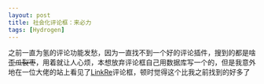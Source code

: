 ```yaml
---
layout: post
title: 社会化评论框：来必力
tags: [Hydrogen]
---
```

之前一直为氢的评论功能发愁，因为一直找不到一个好的评论插件，搜到的都是啥~~歪瓜裂枣~~，用着就让人心烦，本想放弃评论框自己用数据库写一个的，但是我意外地在一位大佬的站上看见了[LinkRe](https://livere.com)评论框，顿时觉得这个比我之前找到的好多了
